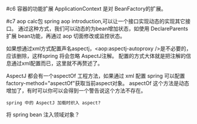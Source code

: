 
#c6 容器的功能扩展
   ApplicationContext 是对 BeanFactory的扩展。


#c7 aop
   calc包  spring aop introduction,可以让一个接口实现动态的实现其它接口。
         通过这种方式，我们可以动态的为bean增加状态，如使用 DeclareParents 扩展 bean功能，再通过 aop 切面修改或监控状态。

   如果想通过xml方式配置声名aspectj，<aop:aspectj-autoproxy />是不必要的，应该删除，这样spring 将会忽略 AspectJ注解。
   配置的方式大体就是把注解的信息通过xml配置而已，这里就不再赘述了。

   AspectJ 都会有一个aspectOf 工程方法，如果通过 xml 配置 spring 可以配置 factory-method="aspectOf"获取当前aspect对象。
   aspectOf 这个方法是动态增加了，有时可以你可以会得到一个警告说这个方法不存在。

    spring 中的 AspectJ 加载时织入 aspect?
    
   将 spring bean 注入领域对象？
